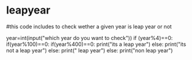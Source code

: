 # leapyear
#this code includes to check wether a given year is leap year or not



year=int(input("which year do you want to check"))
if (year%4)==0:
 if(year%100)==0: 
  if(year%400)==0:
    print("its a leap year")
  else:
        print("its not a leap year")
 else:
      print(" leap year")
else:
    print("non leap year")      
